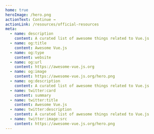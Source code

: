 ```yaml
---
home: true
heroImage: /hero.png
actionText: Continue →
actionLink: /resources/official-resources
meta:
  - name: description
    content: A curated list of awesome things related to Vue.js
  - name: og:title
    content: Awesome Vue.js
  - name: og:type
    content: website
  - name: og:url
    content: https://awesome-vue.js.org
  - name: og:image
    content: https://awesome-vue.js.org/hero.png
  - name: og:description
    content: A curated list of awesome things related to Vue.js
  - name: twitter:card
    content: summary
  - name: twitter:title
    content: Awesome Vue.js
  - name: twitter:description
    content: A curated list of awesome things related to Vue.js
  - name: twitter:image:src
    content: https://awesome-vue.js.org/hero.png
---
```

